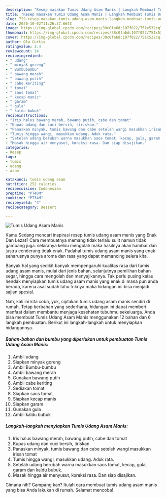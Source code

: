 ```yaml
---
description: "Resep masakan Tumis Udang Asam Manis | Langkah Membuat Tumis Udang Asam Manis Yang Lezat Sekali"
title: "Resep masakan Tumis Udang Asam Manis | Langkah Membuat Tumis Udang Asam Manis Yang Lezat Sekali"
slug: 729-resep-masakan-tumis-udang-asam-manis-langkah-membuat-tumis-udang-asam-manis-yang-lezat-sekali
date: 2020-10-02T11:26:37.664Z
image: https://img-global.cpcdn.com/recipes/38c0fa6dc107f022/751x532cq70/tumis-udang-asam-manis-foto-resep-utama.jpg
thumbnail: https://img-global.cpcdn.com/recipes/38c0fa6dc107f022/751x532cq70/tumis-udang-asam-manis-foto-resep-utama.jpg
cover: https://img-global.cpcdn.com/recipes/38c0fa6dc107f022/751x532cq70/tumis-udang-asam-manis-foto-resep-utama.jpg
author: Ola Curtis
ratingvalue: 3.4
reviewcount: 14
recipeingredient:
- " udang"
- " minyak goreng"
- " Bumbubumbu"
- " bawang merah"
- " bawang putih"
- " cabe keriting"
- " tomat"
- " saos tomat"
- " kecap manis"
- " garam"
- " gula"
- " kaldu bubuk"
recipeinstructions:
- "Iris halus bawang merah, bawang putih, cabe dan tomat"
- "Kupas udang dan cuci bersih, tiriskan."
- "Panaskan minyak, tumis bawang dan cabe setelah wangi masukkan irisan tomat"
- "Tumis hingga wangi, masukkan udang. Aduk rata."
- "Setelah udang berubah warna masukkan saos tomat, kecap, gula, garam dan kaldu bubuk."
- "Masak hingga air menyusut, koreksi rasa. Dan siap disajikan."
categories:
- Resep
tags:
- tumis
- udang
- asam

katakunci: tumis udang asam 
nutrition: 252 calories
recipecuisine: Indonesian
preptime: "PT40M"
cooktime: "PT34M"
recipeyield: "4"
recipecategory: Dessert

---
```



![Tumis Udang Asam Manis](https://img-global.cpcdn.com/recipes/38c0fa6dc107f022/751x532cq70/tumis-udang-asam-manis-foto-resep-utama.jpg)

Kamu Sedang mencari inspirasi resep tumis udang asam manis yang Enak Dan Lezat? Cara membuatnya memang tidak terlalu sulit namun tidak gampang juga. sekiranya keliru mengolah maka hasilnya akan hambar dan justru cenderung tidak enak. Padahal tumis udang asam manis yang enak seharusnya punya aroma dan rasa yang dapat memancing selera kita.

Banyak hal yang sedikit banyak mempengaruhi kualitas rasa dari tumis udang asam manis, mulai dari jenis bahan, selanjutnya pemilihan bahan segar, hingga cara mengolah dan menyajikannya. Tak perlu pusing kalau hendak menyiapkan tumis udang asam manis yang enak di mana pun anda berada, karena asal sudah tahu triknya maka hidangan ini bisa menjadi sajian spesial.




Nah, kali ini kita coba, yuk, ciptakan tumis udang asam manis sendiri di rumah. Tetap berbahan yang sederhana, hidangan ini dapat memberi manfaat dalam membantu menjaga kesehatan tubuhmu sekeluarga. Anda bisa membuat Tumis Udang Asam Manis menggunakan 12 bahan dan 6 langkah pembuatan. Berikut ini langkah-langkah untuk menyiapkan hidangannya.

<!--inarticleads1-->

##### Bahan-bahan dan bumbu yang diperlukan untuk pembuatan Tumis Udang Asam Manis:

1. Ambil  udang
1. Siapkan  minyak goreng
1. Ambil  Bumbu-bumbu
1. Ambil  bawang merah
1. Gunakan  bawang putih
1. Ambil  cabe keriting
1. Sediakan  tomat
1. Siapkan  saos tomat
1. Siapkan  kecap manis
1. Siapkan  garam
1. Gunakan  gula
1. Ambil  kaldu bubuk




<!--inarticleads2-->

##### Langkah-langkah menyiapkan Tumis Udang Asam Manis:

1. Iris halus bawang merah, bawang putih, cabe dan tomat
1. Kupas udang dan cuci bersih, tiriskan.
1. Panaskan minyak, tumis bawang dan cabe setelah wangi masukkan irisan tomat
1. Tumis hingga wangi, masukkan udang. Aduk rata.
1. Setelah udang berubah warna masukkan saos tomat, kecap, gula, garam dan kaldu bubuk.
1. Masak hingga air menyusut, koreksi rasa. Dan siap disajikan.




Gimana nih? Gampang kan? Itulah cara membuat tumis udang asam manis yang bisa Anda lakukan di rumah. Selamat mencoba!
